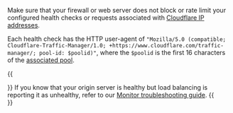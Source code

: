 Make sure that your firewall or web server does not block or rate limit your configured health checks or requests associated with [Cloudflare IP addresses](https://www.cloudflare.com/ips).

Each health check has the HTTP user-agent of `"Mozilla/5.0 (compatible; Cloudflare-Traffic-Manager/1.0; +https://www.cloudflare.com/traffic-manager/; pool-id: $poolid)"`, where the `$poolid` is the first 16 characters of the [associated pool](/understand-basics/pools).

{{<Aside type="warning">}}
If you know that your origin server is healthy but load balancing is reporting it as unhealthy, refer to our [Monitor troubleshooting guide](https://support.cloudflare.com/hc/articles/4407016052493#h_4wg9kQ1xyMWU8HToLDLXRe).
{{</Aside>}}
